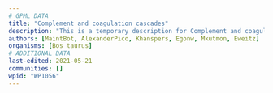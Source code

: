 ```yaml
---
# GPML DATA
title: "Complement and coagulation cascades"
description: "This is a temporary description for Complement and coagulation cascades"
authors: [MaintBot, AlexanderPico, Khanspers, Egonw, Mkutmon, Eweitz]
organisms: [Bos taurus]
# ADDITIONAL DATA
last-edited: 2021-05-21
communities: []
wpid: "WP1056"
---
```

